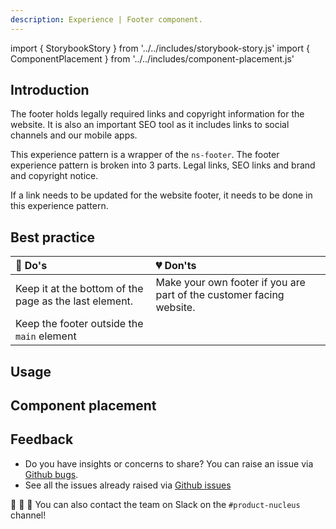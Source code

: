 ```yaml
---
description: Experience | Footer component.
---
```


import { StorybookStory } from '../../includes/storybook-story.js'
import { ComponentPlacement } from '../../includes/component-placement.js'

## Introduction

The footer holds legally required links and copyright information for the website. It is also an important SEO tool as it includes links to social channels and our mobile apps.

This experience pattern is a wrapper of the `ns-footer`. The footer experience pattern is broken into 3 parts. Legal links, SEO links and brand and copyright notice.

If a link needs to be updated for the website footer, it needs to be done in this experience pattern.

## Best practice

| 💚 Do's | 💔 Don'ts |
| :--- | :--- |
| Keep it at the bottom of the page as the last element. | Make your own footer if you are part of the customer facing website. |
| Keep the footer outside the `main` element |  |


## Usage

<StorybookStory story="nsx-footer--standard"></StorybookStory>

## Component placement

<ComponentPlacement component="nsx-footer"></ComponentPlacement>

## Feedback

* Do you have insights or concerns to share? You can raise an issue via [Github bugs](https://github.com/ConnectedHomes/nucleus/issues/new?assignees=&labels=Bug&template=a--bug-report.md&title=[bug]%20[nsx-footer]).
* See all the issues already raised via [Github issues](https://github.com/connectedHomes/nucleus/issues?utf8=%E2%9C%93&q=is%3Aopen+is%3Aissue+label%3ABug+[nsx-footer])

💩 🎉 🦄 You can also contact the team on Slack on the `#product-nucleus` channel!
